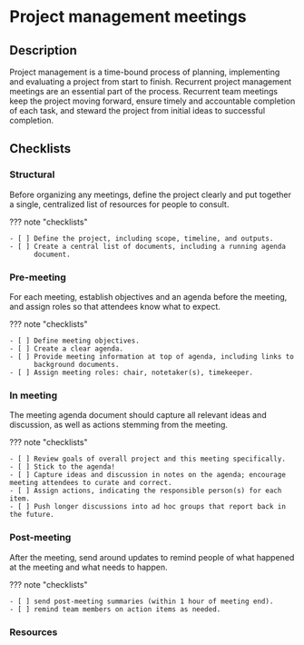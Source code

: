 # Project management meetings

## Description


Project management is a time-bound process of planning, implementing and evaluating a project from start to finish. Recurrent project management meetings are an essential part of the process. Recurrent team meetings keep the project moving forward, ensure timely and accountable completion of each task, and steward the project from initial ideas to successful completion.
 
## Checklists

### Structural

Before organizing any meetings, define the project clearly and put together
a single, centralized list of resources for people to consult.

??? note "checklists"

    - [ ] Define the project, including scope, timeline, and outputs.
    - [ ] Create a central list of documents, including a running agenda
          document.

### Pre-meeting

For each meeting, establish objectives and an agenda before the meeting,
and assign roles so that attendees know what to expect.

??? note "checklists"

    - [ ] Define meeting objectives.
    - [ ] Create a clear agenda.
    - [ ] Provide meeting information at top of agenda, including links to
          background documents.
    - [ ] Assign meeting roles: chair, notetaker(s), timekeeper.
    
### In meeting

The meeting agenda document should capture all relevant ideas and discussion,
as well as actions stemming from the meeting.

??? note "checklists"

    - [ ] Review goals of overall project and this meeting specifically.
    - [ ] Stick to the agenda!
    - [ ] Capture ideas and discussion in notes on the agenda; encourage meeting attendees to curate and correct.
    - [ ] Assign actions, indicating the responsible person(s) for each item.
    - [ ] Push longer discussions into ad hoc groups that report back in the future.
    
### Post-meeting

After the meeting, send around updates to remind people of what happened
at the meeting and what needs to happen.

??? note "checklists"

    - [ ] send post-meeting summaries (within 1 hour of meeting end).
    - [ ] remind team members on action items as needed.

### Resources

